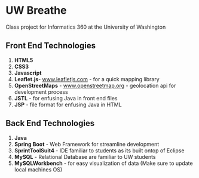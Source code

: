 # UW Breathe
Class project for Informatics 360 at the University of Washington

## Front End Technologies
1. **HTML5**
2. **CSS3**
3. **Javascript**
4. **Leaflet.js**- www.leafletjs.com - for a quick mapping library
5. **OpenStreetMaps** - www.openstreetmap.org - geolocation api for development process  
6. **JSTL** - for enfusing Java in front end files
7. **JSP** - file format for enfusing Java in HTML

## Back End Technologies
1. **Java**
2. **Spring Boot** - Web Framework for streamline development
3. **SprintToolSuit4** - IDE familiar to students as its built ontop of Eclipse
4. **MySQL** - Relational Database are familiar to UW students
5. **MySQLWorkbench** - for easy visualization of data (Make sure to update local machines OS)


